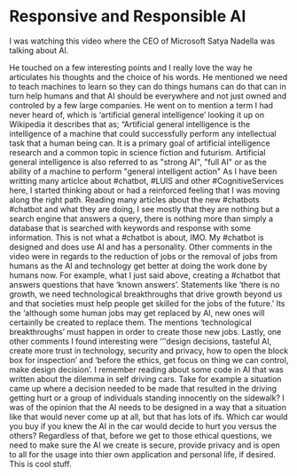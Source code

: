 # Responsive and Responsible AI

I was watching this video where the CEO of Microsoft Satya Nadella was talking about AI.

He touched on a few interesting points and I really love the way he articulates his thoughts and the choice of his words.
He mentioned we need to teach machines to learn so they can do things humans can do that can in turn help humans and that AI should be everywhere and not just owned and controled by a few large companies.  He went on to mention a term I had never heard of, which is ‘artificial general intelligence’ looking it up on Wikipedia it describes that as;
“Artificial general intelligence is the intelligence of a machine that could successfully perform any intellectual task that a human being can. It is a primary goal of artificial intelligence research and a common topic in science fiction and futurism. Artificial general intelligence is also referred to as "strong AI", "full AI" or as the ability of a machine to perform "general intelligent action"
As I have been writting many articlce about #chatbot, #LUIS and other #CognitiveServices here, I started thinking about or had a reinforced feeling that I was moving along the right path.  Reading many articles about the new #chatbots #chatbot and what they are doing, I see mostly that they are nothing but a search engine that answers a query, there is nothing more than simply a database that is searched with keywords and response with some information.  This is not what a #chatbot is about, IMO.  My #chatbot is designed and does use AI and has a personality.
Other comments in the video were in regards to the reduction of jobs or the removal of jobs from humans as the AI and technology get better at doing the work done by humans now.  For example, what I just said above, creating a #chatbot that answers questions that have ‘known answers’.  Statements like ‘there is no growth, we need technological breakthroughs that drive growth beyond us and that societies must help people get skilled for the jobs of the future.’  Its the ‘although some human jobs may get replaced by AI, new ones will certainlly be created to replace them.  The mentions ‘technological breakthroughs’ must happen in order to create those new jobs.
Lastly, one other comments I found interesting were ‘’'design decisions, tasteful AI, create more trust in technology, security and privacy, how to open the block box for inspection’ and ‘before the ethics, get focus on thing we can control, make design decision’.  I remember reading about some code in AI that was written about the dilemma in self driving cars.  Take for example a situation came up where a decision needed to be made that resulted in the driving getting hurt or a group of individuals standing innocently on the sidewalk?  I was of the opinion that the AI needs to be designed in a way that a situation like that would never come up at all, but that has lots of ifs.  Which car would you buy if you knew the AI in the car would decide to hurt you versus the others?
Regardless of that, before we get to those ethical questions, we need to make sure the AI we create is secure, provide privacy and is open to all for the usage into thier own application and personal life, if desired.  This is cool stuff.
